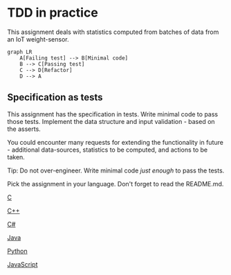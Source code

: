 # TDD in practice

This assignment deals with statistics computed from batches of data from an IoT weight-sensor.

```mermaid
graph LR
    A[Failing test] --> B[Minimal code]
    B --> C[Passing test]
    C --> D[Refactor]
    D --> A
```

## Specification as tests

This assignment has the specification in tests. Write minimal code to pass those tests.
Implement the data structure and input validation - based on the asserts.

You could encounter many requests for extending the functionality in future - additional data-sources, statistics to be computed, and actions to be taken.

Tip: Do not over-engineer. Write minimal code _just enough_ to pass the tests.

Pick the assignment in your language. Don't forget to read the README.md.

[C](https://classroom.github.com/a/9_gZlYjp)

[C++](https://classroom.github.com/a/9S-1-1PC)

[C#](https://classroom.github.com/a/3R2HGSjg)

[Java](https://classroom.github.com/a/qn9yGH0w)

[Python](https://classroom.github.com/a/CLntROnm)

[JavaScript](https://classroom.github.com/a/NP8bEXoL)
